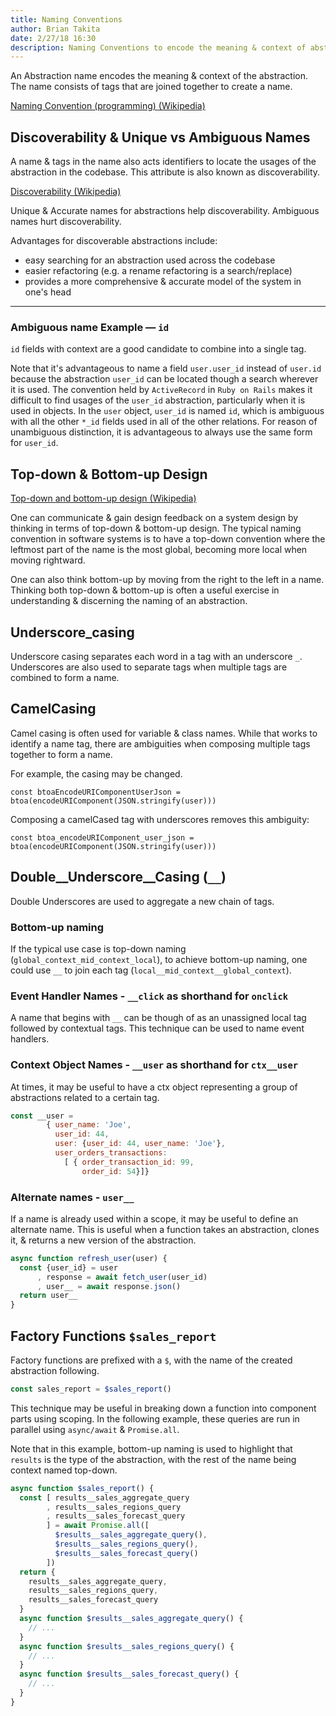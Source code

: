```yaml
---
title: Naming Conventions
author: Brian Takita
date: 2/27/18 16:30
description: Naming Conventions to encode the meaning & context of abstractions
---
```


An Abstraction name encodes the meaning & context of the abstraction. The name consists of tags that are joined together to create a name.

<a target="_blank" href="https://en.wikipedia.org/wiki/Naming_convention_(programming)
">Naming Convention (programming) (Wikipedia)</a>

## Discoverability & Unique vs Ambiguous Names

A name & tags in the name also acts identifiers to locate the usages of the abstraction in the codebase. This attribute is also known as discoverability.

<a target="_blank" href="https://en.wikipedia.org/wiki/Discoverability">Discoverability (Wikipedia)</a>

Unique & Accurate names for abstractions help discoverability. Ambiguous names hurt discoverability.

Advantages for discoverable abstractions include:

  * easy searching for an abstraction used across the codebase
  * easier refactoring (e.g. a rename refactoring is a search/replace)
  * provides a more comprehensive & accurate model of the system in one's head

<hr class="more"/>
  
### Ambiguous name Example — `id`

`id` fields with context are a good candidate to combine into a single tag.

Note that it's advantageous to name a field `user.user_id` instead of `user.id` because the abstraction `user_id` can be located though a search wherever it is used. The convention held by `ActiveRecord` in `Ruby on Rails` makes it difficult to find usages of the `user_id` abstraction, particularly when it is used in objects. In the `user` object, `user_id` is named `id`, which is ambiguous with all the other `*_id` fields used in all of the other relations. For reason of unambiguous distinction, it is advantageous to always use the same form for `user_id`.

## Top-down & Bottom-up Design

<a target="_blank" href="https://en.wikipedia.org/wiki/Top-down_and_bottom-up_design">Top-down and bottom-up design (Wikipedia)</a>

One can communicate & gain design feedback on a system design by thinking in terms of top-down & bottom-up design. The typical naming convention in software systems is to have a top-down convention where the leftmost part of the name is the most global, becoming more local when moving rightward.

One can also think bottom-up by moving from the right to the left in a name. Thinking both top-down & bottom-up is often a useful exercise in understanding & discerning the naming of an abstraction.

## Underscore_casing

Underscore casing separates each word in a tag with an underscore `_`. Underscores are also used to separate tags when multiple tags are combined to form a name.

## CamelCasing

Camel casing is often used for variable & class names. While that works to identify a name tag, there are ambiguities when composing multiple tags together to form a name.

For example, the casing may be changed.

`const btoaEncodeURIComponentUserJson = btoa(encodeURIComponent(JSON.stringify(user)))`

Composing a camelCased tag with underscores removes this ambiguity:

`const btoa_encodeURIComponent_user_json = btoa(encodeURIComponent(JSON.stringify(user)))`

## Double__Underscore__Casing (`__`)

Double Underscores are used to aggregate a new chain of tags.

### Bottom-up naming

If the typical use case is top-down naming (`global_context_mid_context_local`), to achieve bottom-up naming, one could use `__` to join each tag (`local__mid_context__global_context`).

### Event Handler Names - `__click` as shorthand for `onclick`

A name that begins with `__` can be though of as an unassigned local tag followed by contextual tags. This technique can be used to name event handlers.

### Context Object Names - `__user` as shorthand for `ctx__user`

At times, it may be useful to have a ctx object representing a group of abstractions related to a certain tag.

```js
const __user =
        { user_name: 'Joe',
          user_id: 44,
          user: {user_id: 44, user_name: 'Joe'},
          user_orders_transactions:
            [ { order_transaction_id: 99,
                order_id: 54}]}
```

### Alternate names - `user__`

If a name is already used within a scope, it may be useful to define an alternate name. This is useful when a function takes an abstraction, clones it, & returns a new version of the abstraction.

```js
async function refresh_user(user) {
  const {user_id} = user
      , response = await fetch_user(user_id)
      , user__ = await response.json()
  return user__
}
```

## Factory Functions `$sales_report`

Factory functions are prefixed with a `$`, with the name of the created abstraction following.

```js
const sales_report = $sales_report()
```

This technique may be useful in breaking down a function into component parts using scoping. In the following example, these queries are run in parallel using `async/await` & `Promise.all`.

Note that in this example, bottom-up naming is used to highlight that `results` is the type of the abstraction, with the rest of the name being context named top-down.

```js
async function $sales_report() {
  const [ results__sales_aggregate_query
        , results__sales_regions_query
        , results__sales_forecast_query
        ] = await Promise.all([
          $results__sales_aggregate_query(),
          $results__sales_regions_query(),
          $results__sales_forecast_query()
        ])
  return {
    results__sales_aggregate_query,
    results__sales_regions_query,
    results__sales_forecast_query
  }
  async function $results__sales_aggregate_query() {
    // ...
  }
  async function $results__sales_regions_query() {
    // ...
  }
  async function $results__sales_forecast_query() {
    // ...
  }
}
```
